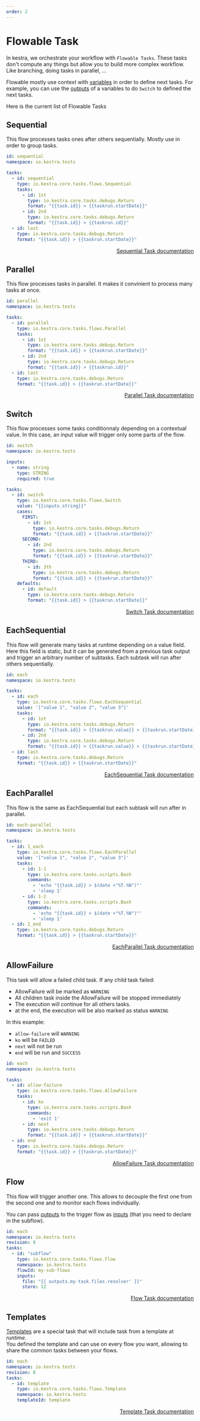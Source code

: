 ```yaml
---
order: 2
---
```


# Flowable Task

In kestra, we orchestrate your workflow with `Flowable Tasks`. These tasks don't compute any things but allow you to build more complex workflow. 
Like branching, doing tasks in parallel, ... 

Flowable mostly use context with [variables](../variables) in order to define next tasks.
For example, you can use the [outputs](../outputs) of a variables to do `Switch` to defined the next tasks.

Here is the current list of Flowable Tasks

## Sequential

This flow processes tasks ones after others sequentially. 
Mostly use in order to group tasks.

```yaml
id: sequential
namespace: io.kestra.tests

tasks:
  - id: sequential
    type: io.kestra.core.tasks.flows.Sequential
    tasks:
      - id: 1st
        type: io.kestra.core.tasks.debugs.Return
        format: "{{task.id}} > {{taskrun.startDate}}"
      - id: 2nd
        type: io.kestra.core.tasks.debugs.Return
        format: "{{task.id}} > {{taskrun.id}}"
  - id: last
    type: io.kestra.core.tasks.debugs.Return
    format: "{{task.id}} > {{taskrun.startDate}}"
```

<div style="text-align: right"> 
    <a class="btn" href="/plugins/core/tasks/flows/io.kestra.core.tasks.flows.Sequential">Sequential Task documentation</a> 
</div>


## Parallel

This flow processes tasks in parallel. It makes it convinient to process many tasks at once.

```yaml
id: parallel
namespace: io.kestra.tests

tasks:
  - id: parallel
    type: io.kestra.core.tasks.flows.Parallel
    tasks:
      - id: 1st
        type: io.kestra.core.tasks.debugs.Return
        format: "{{task.id}} > {{taskrun.startDate}}"
      - id: 2nd
        type: io.kestra.core.tasks.debugs.Return
        format: "{{task.id}} > {{taskrun.id}}"
  - id: last
    type: io.kestra.core.tasks.debugs.Return
    format: "{{task.id}} > {{taskrun.startDate}}"
```

<div style="text-align: right"> 
    <a class="btn" href="/plugins/core/tasks/flows/io.kestra.core.tasks.flows.Parallel">Parallel Task documentation</a> 
</div>


## Switch

This flow processes some tasks conditionnaly depending on a contextual value. 
In this case, an input value will trigger only some parts of the flow.

```yaml
id: switch
namespace: io.kestra.tests

inputs:
  - name: string
    type: STRING
    required: true

tasks:
  - id: switch
    type: io.kestra.core.tasks.flows.Switch
    value: "{{inputs.string}}"
    cases:
      FIRST:
        - id: 1st
          type: io.kestra.core.tasks.debugs.Return
          format: "{{task.id}} > {{taskrun.startDate}}"
      SECOND:
        - id: 2nd
          type: io.kestra.core.tasks.debugs.Return
          format: "{{task.id}} > {{taskrun.startDate}}"
      THIRD:
        - id: 3th
          type: io.kestra.core.tasks.debugs.Return
          format: "{{task.id}} > {{taskrun.startDate}}"
    defaults:
      - id: default
        type: io.kestra.core.tasks.debugs.Return
        format: "{{task.id}} > {{taskrun.startDate}}"
```

<div style="text-align: right"> 
    <a class="btn" href="/plugins/core/tasks/flows/io.kestra.core.tasks.flows.Switch">Switch Task documentation</a> 
</div>


## EachSequential

This flow will generate many tasks at runtime depending on a value field. 
Here this field is static, but it can be generated from a previous task output and 
trigger an arbitrary number of subtasks. Each subtask will run after others sequentially. 

```yaml
id: each
namespace: io.kestra.tests

tasks:
  - id: each
    type: io.kestra.core.tasks.flows.EachSequential
    value: '["value 1", "value 2", "value 3"]'
    tasks:
      - id: 1st
        type: io.kestra.core.tasks.debugs.Return
        format: "{{task.id}} > {{taskrun.value}} > {{taskrun.startDate}}"
      - id: 2nd
        type: io.kestra.core.tasks.debugs.Return
        format: "{{task.id}} > {{taskrun.value}} > {{taskrun.startDate}}"
  - id: last
    type: io.kestra.core.tasks.debugs.Return
    format: "{{task.id}} > {{taskrun.startDate}}"
```

<div style="text-align: right"> 
    <a class="btn" href="/plugins/core/tasks/flows/io.kestra.core.tasks.flows.EachSequential">EachSequential Task documentation</a> 
</div>

## EachParallel

This flow is the same as EachSequential but each subtask will run after in parallel.

```yaml
id: each-parallel
namespace: io.kestra.tests

tasks:
  - id: 1_each
    type: io.kestra.core.tasks.flows.EachParallel
    value: '["value 1", "value 2", "value 3"]'
    tasks:
      - id: 1-1
        type: io.kestra.core.tasks.scripts.Bash
        commands:
          - 'echo "{{task.id}} > $(date +"%T.%N")"'
          - 'sleep 1'
      - id: 1-2
        type: io.kestra.core.tasks.scripts.Bash
        commands:
          - 'echo "{{task.id}} > $(date +"%T.%N")"'
          - 'sleep 1'
  - id: 2_end
    type: io.kestra.core.tasks.debugs.Return
    format: "{{task.id}} > {{taskrun.startDate}}"
```

<div style="text-align: right"> 
    <a class="btn" href="/plugins/core/tasks/flows/io.kestra.core.tasks.flows.EachParallel">EachParallel Task documentation</a> 
</div>



## AllowFailure
This task will allow a failed child task. If any child task failed: 
- AllowFailure will be marked as `WARNING`
- All children task inside the AllowFailure will be stopped immediately
- The execution will continue for all others tasks.
- at the end, the execution will be also marked as status `WARNING`

In this example: 
- `allow-failure` will `WARNING`
- `ko` will be `FAILED`
- `next` will not be run
- `end` will be run and `SUCCESS`

```yaml
id: each
namespace: io.kestra.tests

tasks:
  - id: allow-failure
    type: io.kestra.core.tasks.flows.AllowFailure
    tasks:
      - id: ko
        type: io.kestra.core.tasks.scripts.Bash
        commands:
          - 'exit 1'
      - id: next
        type: io.kestra.core.tasks.debugs.Return
        format: "{{task.id}} > {{taskrun.startDate}}"
  - id: end
    type: io.kestra.core.tasks.debugs.Return
    format: "{{task.id}} > {{taskrun.startDate}}"
```

<div style="text-align: right"> 
    <a class="btn" href="/plugins/core/tasks/flows/io.kestra.core.tasks.flows.AllowFailure">AllowFailure Task documentation</a> 
</div>


## Flow

This flow will trigger another one. 
This allows to decouple the first one from the second one and to monitor each flows individually.

You can pass [outputs](../outputs) to the trigger flow as [inputs](../inputs) (that you need to declare in the subflow).

```yaml
id: each
namespace: io.kestra.tests
revision: 8
tasks:
  - id: "subflow"  
    type: io.kestra.core.tasks.flows.Flow
    namespace: io.kestra.tests
    flowId: my-sub-flows
    inputs:
      file: "{{ outputs.my-task.files.resolver' }}"
      store: 12
```

<div style="text-align: right"> 
    <a class="btn" href="/plugins/core/tasks/flows/io.kestra.core.tasks.flows.Flow">Flow Task documentation</a> 
</div>


## Templates
[Templates](../templates) are a special task that will include task from a template at *runtime*.  
You defined the template and can use on every flow you want, allowing to share the common tasks between your flows.

```yaml
id: each
namespace: io.kestra.tests
revision: 8
tasks:
  - id: template
    type: io.kestra.core.tasks.flows.Template
    namespace: io.kestra.tests
    templateId: template
```

<div style="text-align: right"> 
    <a class="btn" href="/plugins/core/tasks/flows/io.kestra.core.tasks.flows.Template">Template Task documentation</a> 
</div>
